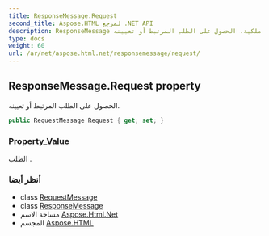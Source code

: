 ```yaml
---
title: ResponseMessage.Request
second_title: Aspose.HTML لمرجع .NET API
description: ResponseMessage ملكية. الحصول على الطلب المرتبط أو تعيينه.
type: docs
weight: 60
url: /ar/net/aspose.html.net/responsemessage/request/
---
```

## ResponseMessage.Request property

الحصول على الطلب المرتبط أو تعيينه.

```csharp
public RequestMessage Request { get; set; }
```

### Property_Value

الطلب .

### أنظر أيضا

* class [RequestMessage](../../requestmessage/)
* class [ResponseMessage](../)
* مساحة الاسم [Aspose.Html.Net](../../responsemessage/)
* المجسم [Aspose.HTML](../../../)


